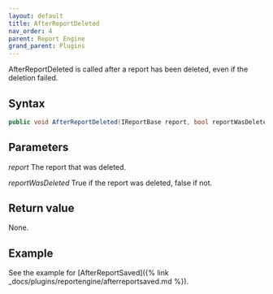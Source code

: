 ```yaml
---
layout: default
title: AfterReportDeleted
nav_order: 4
parent: Report Engine
grand_parent: Plugins
---
```


AfterReportDeleted is called after a report has been deleted, even if the deletion failed.

## Syntax
```csharp
public void AfterReportDeleted(IReportBase report, bool reportWasDeleted)
```

## Parameters
*report*
The report that was deleted.

*reportWasDeleted*
True if the report was deleted, false if not.

## Return value
None.

## Example
See the example for [AfterReportSaved]({% link _docs/plugins/reportengine/afterreportsaved.md %}).
